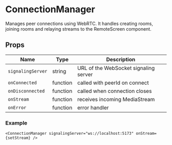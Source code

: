 # ConnectionManager

Manages peer connections using WebRTC. It handles creating rooms, joining rooms and relaying streams to the RemoteScreen component.

## Props

| Name | Type | Description |
| --- | --- | --- |
| `signalingServer` | string | URL of the WebSocket signaling server |
| `onConnected` | function | called with peerId on connect |
| `onDisconnected` | function | called when connection closes |
| `onStream` | function | receives incoming MediaStream |
| `onError` | function | error handler |

### Example

```tsx
<ConnectionManager signalingServer="ws://localhost:5173" onStream={setStream} />
```
